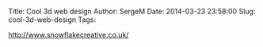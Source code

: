 Title: Cool 3d web design
Author: SergeM
Date: 2014-03-23 23:58:00
Slug: cool-3d-web-design
Tags: 

http://www.snowflakecreative.co.uk/

</div>